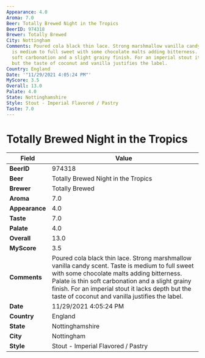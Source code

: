 ```yaml
---
Appearance: 4.0
Aroma: 7.0
Beer: Totally Brewed Night in the Tropics
BeerID: 974318
Brewer: Totally Brewed
City: Nottingham
Comments: Poured cola black thin lace. Strong marshmallow vanilla candy scent. Taste
  is medium to full sweet with some chocolate malts adding bitterness. Palate is thin
  soft carbonation and a slight grainy finish. For an imperial stout it lacks depth
  but the taste of coconut and vanilla justifies the label.
Country: England
Date: '"11/29/2021 4:05:24 PM"'
MyScore: 3.5
Overall: 13.0
Palate: 4.0
State: Nottinghamshire
Style: Stout - Imperial Flavored / Pastry
Taste: 7.0
---
```


# Totally Brewed Night in the Tropics

| Field         | Value |
|---------------|-------|
| **BeerID** | 974318 |
| **Beer** | Totally Brewed Night in the Tropics |
| **Brewer** | Totally Brewed |
| **Aroma** | 7.0 |
| **Appearance** | 4.0 |
| **Taste** | 7.0 |
| **Palate** | 4.0 |
| **Overall** | 13.0 |
| **MyScore** | 3.5 |
| **Comments** | Poured cola black thin lace. Strong marshmallow vanilla candy scent. Taste is medium to full sweet with some chocolate malts adding bitterness. Palate is thin soft carbonation and a slight grainy finish. For an imperial stout it lacks depth but the taste of coconut and vanilla justifies the label. |
| **Date** | 11/29/2021 4:05:24 PM |
| **Country** | England |
| **State** | Nottinghamshire |
| **City** | Nottingham |
| **Style** | Stout - Imperial Flavored / Pastry |
